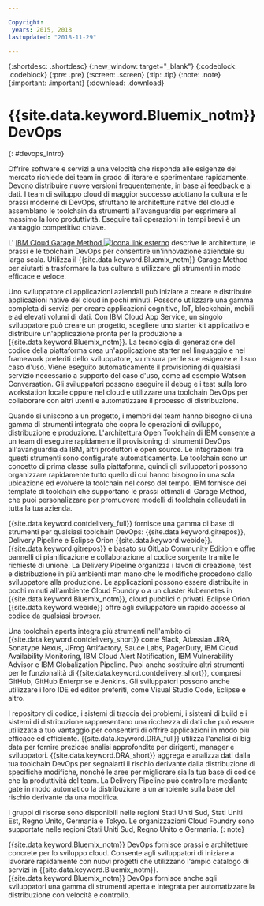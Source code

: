 ```yaml
---

Copyright:
 years: 2015, 2018
lastupdated: "2018-11-29"

---
```


{:shortdesc: .shortdesc}
{:new_window: target="_blank"}
{:codeblock: .codeblock}
{:pre: .pre}
{:screen: .screen}
{:tip: .tip}
{:note: .note}
{:important: .important}
{:download: .download}


# {{site.data.keyword.Bluemix_notm}} DevOps
{: #devops_intro}

Offrire software e servizi a una velocità che risponda alle esigenze del mercato richiede dei team in grado di iterare e sperimentare rapidamente. Devono distribuire nuove versioni frequentemente, in base ai feedback e ai dati. I team di sviluppo cloud di maggior successo adottano la cultura e le prassi moderne di DevOps, sfruttano le architetture native del cloud e assemblano le toolchain da strumenti all'avanguardia per esprimere al massimo la loro produttività. Eseguire tali operazioni in tempi brevi è un vantaggio competitivo chiave.

L' 
<a href="https://www.ibm.com/cloud/garage">IBM Cloud Garage Method <img src="../../icons/launch-glyph.svg" alt="Icona link esterno"></a>
descrive le architetture, le prassi e le toolchain DevOps per consentire un'innovazione aziendale su larga scala. Utilizza il {{site.data.keyword.Bluemix_notm}} Garage Method per aiutarti a trasformare la tua cultura e utilizzare gli strumenti in modo efficace e veloce.

Uno sviluppatore di applicazioni aziendali può iniziare a creare e distribuire applicazioni native del cloud in pochi minuti. Possono utilizzare una gamma completa di servizi per creare applicazioni cognitive, IoT, blockchain, mobili e ad elevati volumi di dati. Con IBM Cloud App Service, un singolo sviluppatore può creare un progetto, scegliere uno starter kit applicativo e distribuire un'applicazione pronta per la produzione a {{site.data.keyword.Bluemix_notm}}. La tecnologia di generazione del codice della piattaforma crea un'applicazione starter nel linguaggio e nel framework preferiti dello sviluppatore, su misura per le sue esigenze e il suo caso d'uso. Viene eseguito automaticamente il provisioning di qualsiasi servizio necessario a supporto del caso d'uso, come ad esempio Watson Conversation. Gli sviluppatori possono eseguire il debug e i test sulla loro workstation locale oppure nel cloud e utilizzare una toolchain DevOps per collaborare con altri utenti e automatizzare il processo di distribuzione.

Quando si uniscono a un progetto, i membri del team hanno bisogno di una gamma di strumenti integrata che copra le operazioni di sviluppo, distribuzione e produzione. L'architettura Open Toolchain di IBM consente a un team di eseguire rapidamente il provisioning di strumenti DevOps all'avanguardia da IBM, altri produttori e open source. Le integrazioni tra questi strumenti sono configurate automaticamente. Le toolchain sono un concetto di prima classe sulla piattaforma, quindi gli sviluppatori possono organizzare rapidamente tutto quello di cui hanno bisogno in una sola ubicazione ed evolvere la toolchain nel corso del tempo. IBM fornisce dei template di toolchain che supportano le prassi ottimali di Garage Method, che puoi personalizzare per promuovere modelli di toolchain collaudati in tutta la tua azienda.

{{site.data.keyword.contdelivery_full}} fornisce una gamma di base di strumenti per qualsiasi toolchain DevOps: {{site.data.keyword.gitrepos}}, Delivery Pipeline e Eclipse Orion {{site.data.keyword.webide}}. {{site.data.keyword.gitrepos}} è basato su GitLab Community Edition e offre pannelli di pianificazione e collaborazione al codice sorgente tramite le richieste di unione. La Delivery Pipeline organizza i lavori di creazione, test e distribuzione in più ambienti man mano che le modifiche procedono dallo sviluppatore alla produzione. Le applicazioni possono essere distribuite in pochi minuti all'ambiente Cloud Foundry o a un cluster Kubernetes in {{site.data.keyword.Bluemix_notm}}, cloud pubblici o privati. Eclipse Orion {{site.data.keyword.webide}} offre agli sviluppatore un rapido accesso al codice da qualsiasi browser.

Una toolchain aperta integra più strumenti nell'ambito di {{site.data.keyword.contdelivery_short}} come Slack, Atlassian JIRA, Sonatype Nexus, JFrog Artifactory, Sauce Labs, PagerDuty, IBM Cloud Availability Monitoring, IBM Cloud Alert Notification, IBM Vulnerability Advisor e IBM Globalization Pipeline. Puoi anche sostituire altri strumenti per le funzionalità di {{site.data.keyword.contdelivery_short}}, compresi GitHub, GitHub Enterprise e Jenkins. Gli sviluppatori possono anche utilizzare i loro IDE ed editor preferiti, come Visual Studio Code, Eclipse e altro.

I repository di codice, i sistemi di traccia dei problemi, i sistemi di build e i sistemi di distribuzione rappresentano una ricchezza di dati che può essere utilizzata a tuo vantaggio per consentirti di offrire applicazioni in modo più efficace ed efficiente. {{site.data.keyword.DRA_full}} utilizza l'analisi di big data per fornire preziose analisi approfondite per dirigenti, manager e sviluppatori. {{site.data.keyword.DRA_short}} aggrega e analizza dati dalla tua toolchain DevOps per segnalarti il rischio derivante dalla distribuzione di specifiche modifiche, nonché le aree per migliorare sia la tua base di codice che la produttività del team. La Delivery Pipeline può controllare mediante gate in modo automatico la distribuzione a un ambiente sulla base del rischio derivante da una modifica.

I gruppi di risorse sono disponibili nelle regioni Stati Uniti Sud, Stati Uniti Est, Regno Unito, Germania e Tokyo. Le organizzazioni Cloud Foundry sono supportate nelle regioni Stati Uniti Sud, Regno Unito e Germania.
{: note}

{{site.data.keyword.Bluemix_notm}} DevOps fornisce prassi e architetture concrete per lo sviluppo cloud. Consente agli sviluppatori di iniziare a lavorare rapidamente con nuovi progetti che utilizzano l'ampio catalogo di servizi in {{site.data.keyword.Bluemix_notm}}. {{site.data.keyword.Bluemix_notm}} DevOps fornisce anche agli sviluppatori una gamma di strumenti aperta e integrata per automatizzare la distribuzione con velocità e controllo.
